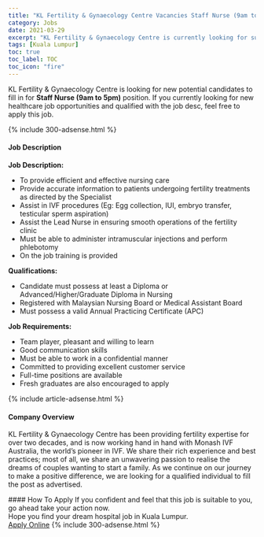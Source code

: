 ```yaml
---
title: "KL Fertility & Gynaecology Centre Vacancies Staff Nurse (9am to 5pm)" 
category: Jobs 
date: 2021-03-29 
excerpt: "KL Fertility & Gynaecology Centre is currently looking for suitable person to fill in the Staff Nurse (9am to 5pm) which positioned at Kuala Lumpur" 
tags: [Kuala Lumpur] 
toc: true 
toc_label: TOC 
toc_icon: "fire" 
--- 
```


<p>KL Fertility & Gynaecology Centre is looking for new potential candidates to fill in for <b>Staff Nurse (9am to 5pm)</b> position. If you currently looking for new healthcare job opportunities and qualified with the job desc, feel free to apply this job.
</p>{% include 300-adsense.html %} 
<div><div><h4>Job Description</h4></div><div><div><span><div><p><strong>Job Description:</strong></p><ul><li>To provide efficient and effective nursing care</li><li>Provide accurate information to patients undergoing fertility treatments as directed by the Specialist</li><li>Assist in IVF procedures (Eg: Egg collection, IUI, embryo transfer, testicular sperm aspiration)</li><li>Assist the Lead Nurse in ensuring smooth operations of the fertility clinic</li><li>Must be able to administer intramuscular injections and perform phlebotomy</li><li>On the job training is provided</li></ul><p><strong>Qualifications:</strong></p><ul><li>Candidate must possess at least a Diploma or Advanced/Higher/Graduate Diploma in Nursing</li><li>Registered with Malaysian Nursing Board or&#160;Medical Assistant Board</li><li>Must possess a valid Annual Practicing Certificate (APC)</li></ul><p><strong>Job Requirements:</strong></p><ul><li>Team player, pleasant and willing to learn</li><li>Good communication skills</li><li>Must be able to work in a confidential manner</li><li>Committed to providing excellent customer service</li><li>Full-time positions are available</li><li>Fresh graduates are also encouraged to apply</li></ul></div></span></div></div></div> 
{% include article-adsense.html %} 
<div><div><h4>Company Overview</h4></div><div><div><span><div><p>KL Fertility &amp; Gynaecology Centre has been providing fertility expertise for over two decades, and is now working hand in hand with Monash IVF Australia, the world&#8217;s pioneer in IVF.&#160;We share their rich experience and best practices; most of all, we share an unwavering passion to realise the dreams of couples wanting to start a family. As we continue on our journey to make a positive difference, we are looking for a qualified individual to fill the post as advertised.</p></div></span></div></div></div> 
#### How To Apply 
If you confident and feel that this job is suitable to you, go ahead take your action now. <br/> 
Hope you find your dream hospital job in Kuala Lumpur. <br/> 
<a href="https://www.jobstreet.com.my/en/job/staff-nurse-9am-to-5pm-4519634?jobId=jobstreet-my-job-4519634" class="btn btn--warning" target="_blank" rel="nofollow noopenner">Apply Online</a> 
{% include 300-adsense.html %} 
